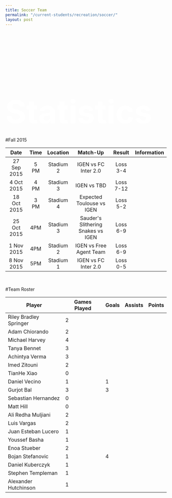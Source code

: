 ```yaml
---
title: Soccer Team
permalink: "/current-students/recreation/soccer/"
layout: post
---
```


<div class="container-fluid sportspicture" style="height:300px">
	<div class="container">
		<br><br><br>
		<h2 style="color:white;font-size:100px">Statistics</h2>
	</div>
</div>

<br />


#Fall 2015

| Date | Time | Location | Match-Up | Result | Information |
| :----: | :-------: | :--------: | :--------: | :------: | :-----------: |
| 27 Sep 2015 | 5 PM | Stadium 2 | IGEN vs FC Inter 2.0 | Loss 3-4 |  |
| 4 Oct 2015 | 4 PM | Stadium 3 | IGEN vs TBD |  Loss 7-12 |  |
| 18 Oct 2015 | 3 PM | Stadium 4 | Expected Toulouse vs IGEN |  Loss 5-2 |  |
| 25 Oct 2015 | 4PM | Stadium 3 | Sauder's Slithering Snakes vs IGEN | Loss 6-9 |  |
| 1 Nov 2015 | 4PM | Stadium 2 | IGEN vs Free Agent Team | Loss 6-9 |  |
| 8 Nov 2015 | 5PM | Stadium 1 | IGEN vs FC Inter 2.0 | Loss 0-5 |  |

<br />

#Team Roster

| Player | Games Played | Goals | Assists | Points |
|----|----|----|----|----|
| Riley Bradley Springer | 2 |
| Adam Chiorando | 2 |
| Michael Harvey | 4 |
| Tanya Bennet | 3 |
| Achintya Verma | 3 |
| Imed Zitouni | 2 |
| TianHe Xiao | 0 |
| Daniel Vecino | 1 | 1 |
| Gurjot Bal | 3 | 3 |
| Sebastian Hernandez | 0 |
| Matt Hill | 0 |
| Ali Redha Muljiani | 2 |
| Luis Vargas | 2 |
| Juan Esteban Lucero | 1 |
| Youssef Basha | 1 |
| Enoa Stueber | 2 |
| Bojan Stefanovic | 1 | 4 |
| Daniel Kuberczyk | 1 |
| Stephen Templeman | 1 |
| Alexander Hutchinson | 1 |

